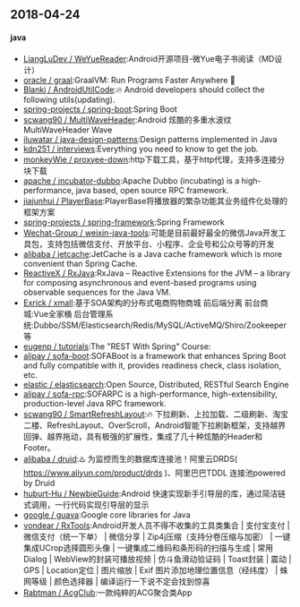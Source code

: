 ## 2018-04-24

#### java
* [LiangLuDev / WeYueReader](https://github.com/LiangLuDev/WeYueReader):Android开源项目-微Yue电子书阅读（MD设计）
* [oracle / graal](https://github.com/oracle/graal):GraalVM: Run Programs Faster Anywhere 🚀
* [Blankj / AndroidUtilCode](https://github.com/Blankj/AndroidUtilCode):🔥 Android developers should collect the following utils(updating).
* [spring-projects / spring-boot](https://github.com/spring-projects/spring-boot):Spring Boot
* [scwang90 / MultiWaveHeader](https://github.com/scwang90/MultiWaveHeader):Android 炫酷的多重水波纹 MultiWaveHeader Wave
* [iluwatar / java-design-patterns](https://github.com/iluwatar/java-design-patterns):Design patterns implemented in Java
* [kdn251 / interviews](https://github.com/kdn251/interviews):Everything you need to know to get the job.
* [monkeyWie / proxyee-down](https://github.com/monkeyWie/proxyee-down):http下载工具，基于http代理，支持多连接分块下载
* [apache / incubator-dubbo](https://github.com/apache/incubator-dubbo):Apache Dubbo (incubating) is a high-performance, java based, open source RPC framework.
* [jiajunhui / PlayerBase](https://github.com/jiajunhui/PlayerBase):PlayerBase将播放器的繁杂功能其业务组件化处理的框架方案
* [spring-projects / spring-framework](https://github.com/spring-projects/spring-framework):Spring Framework
* [Wechat-Group / weixin-java-tools](https://github.com/Wechat-Group/weixin-java-tools):可能是目前最好最全的微信Java开发工具包，支持包括微信支付、开放平台、小程序、企业号和公众号等的开发
* [alibaba / jetcache](https://github.com/alibaba/jetcache):JetCache is a Java cache framework which is more convenient than Spring Cache.
* [ReactiveX / RxJava](https://github.com/ReactiveX/RxJava):RxJava – Reactive Extensions for the JVM – a library for composing asynchronous and event-based programs using observable sequences for the Java VM.
* [Exrick / xmall](https://github.com/Exrick/xmall):基于SOA架构的分布式电商购物商城 前后端分离 前台商城:Vue全家桶 后台管理系统:Dubbo/SSM/Elasticsearch/Redis/MySQL/ActiveMQ/Shiro/Zookeeper等
* [eugenp / tutorials](https://github.com/eugenp/tutorials):The "REST With Spring" Course:
* [alipay / sofa-boot](https://github.com/alipay/sofa-boot):SOFABoot is a framework that enhances Spring Boot and fully compatible with it, provides readiness check, class isolation, etc.
* [elastic / elasticsearch](https://github.com/elastic/elasticsearch):Open Source, Distributed, RESTful Search Engine
* [alipay / sofa-rpc](https://github.com/alipay/sofa-rpc):SOFARPC is a high-performance, high-extensibility, production-level Java RPC framework.
* [scwang90 / SmartRefreshLayout](https://github.com/scwang90/SmartRefreshLayout):🔥 下拉刷新、上拉加载、二级刷新、淘宝二楼、RefreshLayout、OverScroll，Android智能下拉刷新框架，支持越界回弹、越界拖动，具有极强的扩展性，集成了几十种炫酷的Header和 Footer。
* [alibaba / druid](https://github.com/alibaba/druid):♨️ 为监控而生的数据库连接池！阿里云DRDS( https://www.aliyun.com/product/drds )、阿里巴巴TDDL 连接池powered by Druid
* [huburt-Hu / NewbieGuide](https://github.com/huburt-Hu/NewbieGuide):Android 快速实现新手引导层的库，通过简洁链式调用，一行代码实现引导层的显示
* [google / guava](https://github.com/google/guava):Google core libraries for Java
* [vondear / RxTools](https://github.com/vondear/RxTools):Android开发人员不得不收集的工具类集合 | 支付宝支付 | 微信支付（统一下单） | 微信分享 | Zip4j压缩（支持分卷压缩与加密） | 一键集成UCrop选择圆形头像 | 一键集成二维码和条形码的扫描与生成 | 常用Dialog | WebView的封装可播放视频 | 仿斗鱼滑动验证码 | Toast封装 | 震动 | GPS | Location定位 | 图片缩放 | Exif 图片添加地理位置信息（经纬度） | 蛛网等级 | 颜色选择器 | 编译运行一下说不定会找到惊喜
* [Rabtman / AcgClub](https://github.com/Rabtman/AcgClub):一款纯粹的ACG聚合类App
